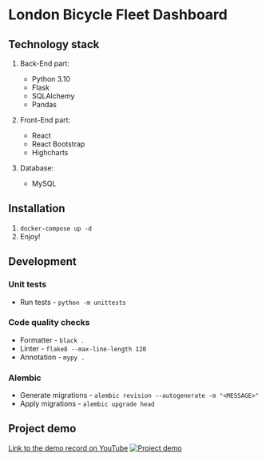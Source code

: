 # London Bicycle Fleet Dashboard

## Technology stack

1) Back-End part:
    - Python 3.10
    - Flask
    - SQLAlchemy
    - Pandas

2) Front-End part:
   - React
   - React Bootstrap
   - Highcharts

3) Database:
    - MySQL

## Installation
1) `docker-compose up -d`
2) Enjoy!

## Development
### Unit tests
- Run tests - `python -m unittests`

### Code quality checks
- Formatter - `black .`
- Linter - `flake8 --max-line-length 120`
- Annotation - `mypy .`

### Alembic
- Generate migrations - `alembic revision --autogenerate -m "<MESSAGE>"`
- Apply migrations - `alembic upgrade head`

## Project demo
[Link to the demo record on YouTube](https://www.youtube.com/watch?v=1C8aJwPiq5E)
[![Project demo](https://img.youtube.com/vi/1C8aJwPiq5E/maxresdefault.jpg)](https://www.youtube.com/watch?v=1C8aJwPiq5E)
